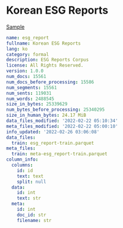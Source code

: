 # Korean ESG Reports
 
[Sample](../sample/esg_report.txt)
 
<!-- MARKDOWN-AUTO-DOCS:START (CODE:src=../../../ekorpkit/resources/corpora/esg_report.yaml) -->
<!-- The below code snippet is automatically added from ../../../ekorpkit/resources/corpora/esg_report.yaml -->
```yaml
name: esg_report
fullname: Korean ESG Reports
lang: ko
category: formal
description: ESG Reports Corpus
license: All Rights Reserved.
version: 1.0.0
num_docs: 15561
num_docs_before_processing: 15586
num_segments: 15561
num_sents: 119031
num_words: 2488545
size_in_bytes: 25339629
num_bytes_before_processing: 25340295
size_in_human_bytes: 24.17 MiB
data_files_modified: '2022-02-22 05:10:34'
meta_files_modified: '2022-02-22 05:00:10'
info_updated: '2022-02-26 03:06:08'
data_files:
  train: esg_report-train.parquet
meta_files:
  train: meta-esg_report-train.parquet
column_info:
  columns:
    id: id
    text: text
    split: null
  data:
    id: int
    text: str
  meta:
    id: int
    doc_id: str
    filename: str
```
<!-- MARKDOWN-AUTO-DOCS:END -->
